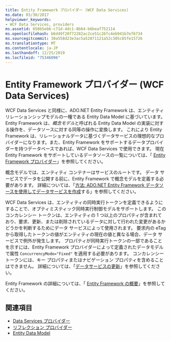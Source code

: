 ```yaml
---
title: Entity Framework プロバイダー (WCF Data Services)
ms.date: 03/30/2017
helpviewer_keywords:
- WCF Data Services, providers
ms.assetid: 650b5eb6-c71d-4dc1-8b64-b6beaf752114
ms.openlocfilehash: b6d49f20f72282ac2ce51c26fc4eb941b7ef6734
ms.sourcegitcommit: 30a558d23e3ac5a52071121a52c305c85fe15726
ms.translationtype: MT
ms.contentlocale: ja-JP
ms.lasthandoff: 12/25/2019
ms.locfileid: "75346096"
---
```

# <a name="entity-framework-provider-wcf-data-services"></a>Entity Framework プロバイダー (WCF Data Services)
WCF Data Services と同様に、ADO.NET Entity Framework は、エンティティリレーションシップモデルの一種である Entity Data Model に基づいています。 Entity Framework は、*概念モデル*と呼ばれる Entity Data Model の実装に対する操作を、データソースに対する同等の操作に変換します。 これにより Entity Framework は、リレーショナルデータに基づくデータサービスの理想的なプロバイダーになります。また、Entity Framework をサポートするデータプロバイダーを持つデータベースであれば、WCF Data Services で使用できます。 現在 Entity Framework をサポートしているデータソースの一覧については、「 [Entity Framework プロバイダー](/ef/ef6/fundamentals/providers/)」を参照してください。
  
 概念モデルでは、エンティティ コンテナーはサービスのルートです。 データ サービスでデータを公開する前に、Entity Framework で概念モデルを定義する必要があります。 詳細については、「[方法: ADO.NET Entity Framework データソースを使用してデータサービスを作成](create-a-data-service-using-an-adonet-ef-data-wcf.md)する」を参照してください。  
  
 WCF Data Services は、エンティティの同時実行トークンを定義できるようにすることで、オプティミスティック同時実行制御モデルをサポートします。 このコンカレンシー トークンは、エンティティの 1 つ以上のプロパティが含まれており、要求、更新、または削除されているデータに対して行われた変更があるかどうかを判断するためにデータ サービスによって使用されます。 要求内の eTag から取得したトークンの値がエンティティの現在の値と異なる場合、データ サービスで例外が発生します。 プロパティが同時実行トークンの一部であることを示すには、Entity Framework プロバイダーによって定義されたデータモデルで属性 `ConcurrencyMode="Fixed"` を適用する必要があります。 コンカレンシー トークンには、キー プロパティまたはナビゲーション プロパティを含めることはできません。 詳細については、「[データサービスの更新](updating-the-data-service-wcf-data-services.md)」を参照してください。  
  
 Entity Framework の詳細については、「 [Entity Framework の概要](../adonet/ef/overview.md)」を参照してください。  
  
## <a name="see-also"></a>関連項目

- [Data Services プロバイダー](data-services-providers-wcf-data-services.md)
- [リフレクション プロバイダー](reflection-provider-wcf-data-services.md)
- [Entity Data Model](../adonet/entity-data-model.md)
